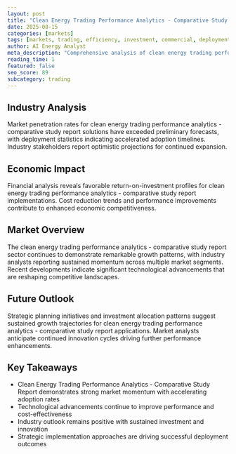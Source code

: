 ```yaml
---
layout: post
title: "Clean Energy Trading Performance Analytics - Comparative Study Report"
date: 2025-08-15
categories: [markets]
tags: [markets, trading, efficiency, investment, commercial, deployment]
author: AI Energy Analyst
meta_description: "Comprehensive analysis of clean energy trading performance analytics - comparative study report covering market trends, technology developments, and industry outlook. Discover key insights and future projections."
reading_time: 1
featured: false
seo_score: 89
subcategory: trading
---
```


## Industry Analysis

Market penetration rates for clean energy trading performance analytics - comparative study report solutions have exceeded preliminary forecasts, with deployment statistics indicating accelerated adoption timelines. Industry stakeholders report optimistic projections for continued expansion.

## Economic Impact

Financial analysis reveals favorable return-on-investment profiles for clean energy trading performance analytics - comparative study report implementations. Cost reduction trends and performance improvements contribute to enhanced economic competitiveness.

## Market Overview

The clean energy trading performance analytics - comparative study report sector continues to demonstrate remarkable growth patterns, with industry analysts reporting sustained momentum across multiple market segments. Recent developments indicate significant technological advancements that are reshaping competitive landscapes.

## Future Outlook

Strategic planning initiatives and investment allocation patterns suggest sustained growth trajectories for clean energy trading performance analytics - comparative study report applications. Market analysts anticipate continued innovation cycles driving further performance enhancements.

## Key Takeaways

- Clean Energy Trading Performance Analytics - Comparative Study Report demonstrates strong market momentum with accelerating adoption rates
- Technological advancements continue to improve performance and cost-effectiveness
- Industry outlook remains positive with sustained investment and innovation
- Strategic implementation approaches are driving successful deployment outcomes

